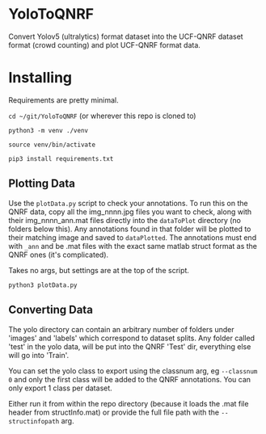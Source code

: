 # YoloToQNRF
Convert Yolov5 (ultralytics) format dataset into the UCF-QNRF dataset format (crowd counting) and plot UCF-QNRF format data.

# Installing
Requirements are pretty minimal. 

`cd ~/git/YoloToQNRF` (or wherever this repo is cloned to)

`python3 -m venv ./venv`

`source venv/bin/activate`

`pip3 install requirements.txt`

## Plotting Data
Use the `plotData.py` script to check your annotations. To run this on the QNRF data, copy all the img_nnnn.jpg files you want to check, along with their img_nnnn_ann.mat files directly into the `dataToPlot` directory (no folders below this). Any annotations found in that folder will be plotted to their matching image and saved to `dataPlotted`. The annotations must end with `_ann` and be .mat files with the exact same matlab struct format as the QNRF ones (it's complicated). 

Takes no args, but settings are at the top of the script.

`python3 plotData.py`

## Converting Data

The yolo directory can contain an arbitrary number of folders under 'images' and 'labels' which correspond to dataset splits. Any folder called 'test' in the yolo data, will be put into the QNRF 'Test' dir, everything else will go into 'Train'. 

You can set the yolo class to export using the classnum arg, eg `--classnum 0` and only the first class will be added to the QNRF annotations. You can only export 1 class per dataset.

Either run it from within the repo directory (because it loads the .mat file header from structInfo.mat) or provide the full file path with the `--structinfopath` arg.